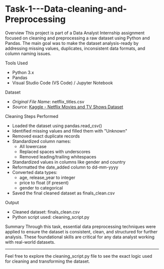 # Task-1---Data-cleaning-and-Preprocessing


Overview
This project is part of a Data Analyst Internship assignment focused on cleaning and preprocessing a raw dataset using Python and Pandas. The main goal was to make the dataset analysis-ready by addressing missing values, duplicates, inconsistent data formats, and column naming issues.

Tools Used
- Python 3.x
- Pandas
- Visual Studio Code (VS Code) / Jupyter Notebook

 Dataset
- *Original File Name*: netflix_titles.csv
- *Source*: [Kaggle - Netflix Movies and TV Shows Dataset](https://www.kaggle.com/datasets/shivamb/netflix-shows)

Cleaning Steps Performed
- Loaded the dataset using pandas.read_csv()
- Identified missing values and filled them with "Unknown"
- Removed exact duplicate records
- Standardized column names:
  - All lowercase
  - Replaced spaces with underscores
  - Removed leading/trailing whitespaces
- Standardized values in columns like gender and country
- Reformatted the date_added column to dd-mm-yyyy
- Converted data types:
  - age, release_year to integer
  - price to float (if present)
  - gender to categorical
- Saved the final cleaned dataset as finals_clean.csv

Output
- Cleaned dataset: finals_clean.csv
- Python script used: cleaning_script.py

Summary
Through this task, essential data preprocessing techniques were applied to ensure the dataset is consistent, clean, and structured for further analysis. These foundational skills are critical for any data analyst working with real-world datasets.

---

Feel free to explore the cleaning_script.py file to see the exact logic used for cleaning and transforming the dataset.
